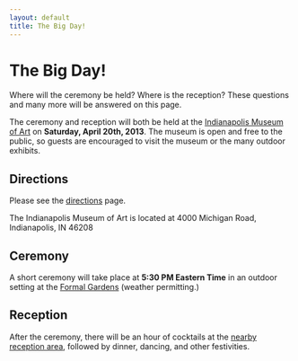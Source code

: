 ```yaml
---
layout: default
title: The Big Day!
---
```


# The Big Day!

Where will the ceremony be held? Where is the reception? These questions and many more will be answered on this page.

The ceremony and reception will both be held at the [Indianapolis Museum of Art](https://plus.google.com/115248395655812143119/about?gl=us&hl=en) on **Saturday, April 20th, 2013**. The museum is open and free to the public, so guests are encouraged to visit the museum or the many outdoor exhibits.

## Directions

Please see the [directions](/directions) page.

The Indianapolis Museum of Art is located at 4000 Michigan Road, Indianapolis, IN 46208

## Ceremony
A short ceremony will take place at **5:30 PM Eastern Time** in an outdoor setting at the [Formal Gardens](http://www.imamuseum.org/about/facility-rentals/event-spaces/formal-garden) (weather permitting.)

## Reception
After the ceremony, there will be an hour of cocktails at the [nearby reception area](http://www.imamuseum.org/about/facility-rentals/event-spaces/deer-zink-pavillion), followed by dinner, dancing, and other festivities.
